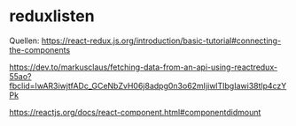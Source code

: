 # reduxlisten

Quellen:
https://react-redux.js.org/introduction/basic-tutorial#connecting-the-components

https://dev.to/markusclaus/fetching-data-from-an-api-using-reactredux-55ao?fbclid=IwAR3iwjtfADc_GCeNbZvH06j8adpg0n3o62mIjiwlTIbgIawi38tlp4czYPk

https://reactjs.org/docs/react-component.html#componentdidmount
